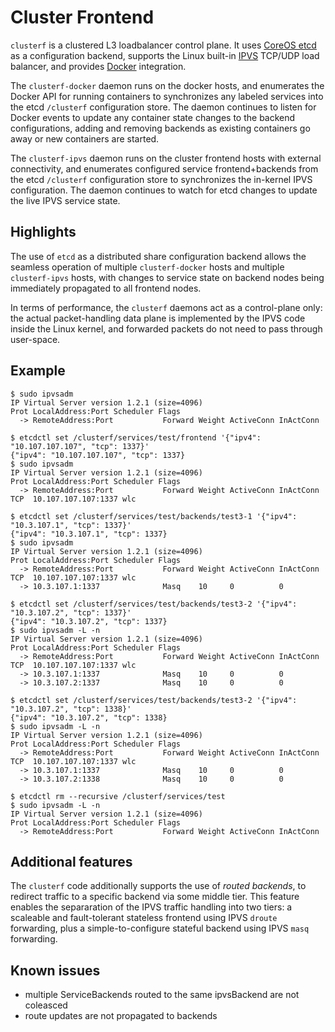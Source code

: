 # Cluster Frontend

`clusterf` is a clustered L3 loadbalancer control plane.
It uses [CoreOS etcd](https://github.com/coreos/etcd) as a configuration backend, supports the Linux built-in [IPVS](http://www.linuxvirtualserver.org/software/ipvs.html) TCP/UDP load balancer, and provides [Docker](https://www.docker.com/) integration.

The `clusterf-docker` daemon runs on the docker hosts, and enumerates the Docker API for running containers to synchronizes any labeled services into the etcd `/clusterf` configuration store. The daemon continues to listen for Docker events to update any container state changes to the backend configurations, adding and removing backends as existing containers go away or new containers are started.

The `clusterf-ipvs` daemon runs on the cluster frontend hosts with external connectivity, and enumerates configured service frontend+backends from the etcd `/clusterf` configuration store to synchronizes the in-kernel IPVS configuration. The daemon continues to watch for etcd changes to update the live IPVS service state.

## Highlights

The use of `etcd` as a distributed share configuration backend allows the seamless operation of multiple `clusterf-docker` hosts and multiple `clusterf-ipvs` hosts, with changes to service state on backend nodes being immediately propagated to all frontend nodes.

In terms of performance, the `clusterf` daemons act as a control-plane only: the actual packet-handling data plane is implemented by the IPVS code inside the Linux kernel, and forwarded packets do not need to pass through user-space.

## Example

    $ sudo ipvsadm
    IP Virtual Server version 1.2.1 (size=4096)
    Prot LocalAddress:Port Scheduler Flags
      -> RemoteAddress:Port           Forward Weight ActiveConn InActConn
      
    $ etcdctl set /clusterf/services/test/frontend '{"ipv4": "10.107.107.107", "tcp": 1337}'
    {"ipv4": "10.107.107.107", "tcp": 1337}
    $ sudo ipvsadm
    IP Virtual Server version 1.2.1 (size=4096)
    Prot LocalAddress:Port Scheduler Flags
      -> RemoteAddress:Port           Forward Weight ActiveConn InActConn
    TCP  10.107.107.107:1337 wlc

    $ etcdctl set /clusterf/services/test/backends/test3-1 '{"ipv4": "10.3.107.1", "tcp": 1337}'
    {"ipv4": "10.3.107.1", "tcp": 1337}
    $ sudo ipvsadm
    IP Virtual Server version 1.2.1 (size=4096)
    Prot LocalAddress:Port Scheduler Flags
      -> RemoteAddress:Port           Forward Weight ActiveConn InActConn
    TCP  10.107.107.107:1337 wlc
      -> 10.3.107.1:1337              Masq    10     0          0         

    $ etcdctl set /clusterf/services/test/backends/test3-2 '{"ipv4": "10.3.107.2", "tcp": 1337}'
    {"ipv4": "10.3.107.2", "tcp": 1337}
    $ sudo ipvsadm -L -n
    IP Virtual Server version 1.2.1 (size=4096)
    Prot LocalAddress:Port Scheduler Flags
      -> RemoteAddress:Port           Forward Weight ActiveConn InActConn
    TCP  10.107.107.107:1337 wlc
      -> 10.3.107.1:1337              Masq    10     0          0         
      -> 10.3.107.2:1337              Masq    10     0          0         

    $ etcdctl set /clusterf/services/test/backends/test3-2 '{"ipv4": "10.3.107.2", "tcp": 1338}'
    {"ipv4": "10.3.107.2", "tcp": 1338}
    $ sudo ipvsadm -L -n
    IP Virtual Server version 1.2.1 (size=4096)
    Prot LocalAddress:Port Scheduler Flags
      -> RemoteAddress:Port           Forward Weight ActiveConn InActConn
    TCP  10.107.107.107:1337 wlc
      -> 10.3.107.1:1337              Masq    10     0          0         
      -> 10.3.107.2:1338              Masq    10     0          0         

    $ etcdctl rm --recursive /clusterf/services/test
    $ sudo ipvsadm -L -n
    IP Virtual Server version 1.2.1 (size=4096)
    Prot LocalAddress:Port Scheduler Flags
      -> RemoteAddress:Port           Forward Weight ActiveConn InActConn

## Additional features

The `clusterf` code additionally supports the use of *routed backends*, to redirect traffic to a specific backend via some middle tier.
This feature enables the separaration of the IPVS traffic handling into two tiers: a scaleable and fault-tolerant stateless frontend using IPVS `droute` forwarding, plus a simple-to-configure stateful backend using IPVS `masq` forwarding.

## Known issues

* multiple ServiceBackends routed to the same ipvsBackend are not coleasced
* route updates are not propagated to backends
